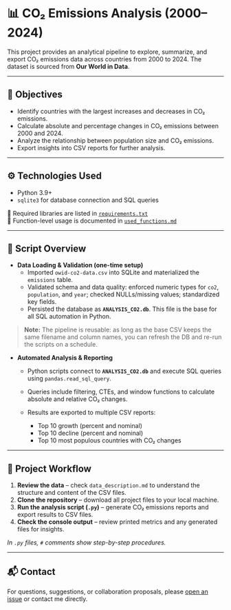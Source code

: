 # 📊 CO₂ Emissions Analysis (2000–2024)

This project provides an analytical pipeline to explore, summarize, and export CO₂ emissions data across countries from 2000 to 2024. The dataset is sourced from **Our World in Data**.

---

## 🎯 Objectives

* Identify countries with the largest increases and decreases in CO₂ emissions.
* Calculate absolute and percentage changes in CO₂ emissions between 2000 and 2024.
* Analyze the relationship between population size and CO₂ emissions.
* Export insights into CSV reports for further analysis.  

---

## ⚙️ Technologies Used

* Python 3.9+
* `sqlite3` for database connection and SQL queries

📁 Required libraries are listed in [`requirements.txt`](./requirements.txt)  
📖 Function-level usage is documented in [`used_functions.md`](./used_functions.md)

---

## 📁 Script Overview

* **Data Loading & Validation (one-time setup)**
  * Imported `owid-co2-data.csv` into SQLite and materialized the `emissions` table.  
  * Validated schema and data quality: enforced numeric types for `co2`, `population`, and `year`; checked NULLs/missing values; standardized key fields.  
  * Persisted the database as **`ANALYSIS_CO2.db`**. This file is the base for all SQL automation in Python.

> **Note:** The pipeline is reusable: as long as the base CSV keeps the same filename and column names, you can refresh the DB and re-run the scripts on a schedule.

* **Automated Analysis & Reporting**

  * Python scripts connect to **`ANALYSIS_CO2.db`** and execute SQL queries using `pandas.read_sql_query`.
  * Queries include filtering, CTEs, and window functions to calculate absolute and relative CO₂ changes.
  * Results are exported to multiple CSV reports:

    * Top 10 growth (percent and nominal)
    * Top 10 decline (percent and nominal)
    * Top 10 most populous countries with CO₂ changes

---

## 🧪 Project Workflow

1. **Review the data** – check `data_description.md` to understand the structure and content of the CSV files.
2. **Clone the repository** – download all project files to your local machine.
3. **Run the analysis script (`.py`)** – generate CO₂ emissions reports and export results to CSV files.
4. **Check the console output** – review printed metrics and any generated files for insights.

*In `.py` files, `#` comments show step-by-step procedures.*

---

## 📬 Contact

For questions, suggestions, or collaboration proposals, please [open an issue](https://github.com/your-repo/issues) or contact me directly.

